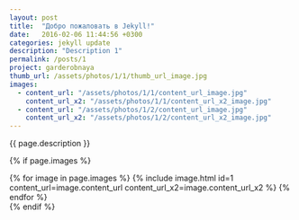 ```yaml
---
layout: post
title:  "Добро пожаловать в Jekyll!"
date:   2016-02-06 11:44:56 +0300
categories: jekyll update
description: "Description 1"
permalink: /posts/1
project: garderobnaya
thumb_url: /assets/photos/1/1/thumb_url_image.jpg
images:
  - content_url: "/assets/photos/1/1/content_url_image.jpg"
    content_url_x2: "/assets/photos/1/1/content_url_x2_image.jpg"
  - content_url: "/assets/photos/1/2/content_url_image.jpg"
    content_url_x2: "/assets/photos/1/2/content_url_x2_image.jpg"
---
```


<div class="project-description">
  <p>{{ page.description }}</p>
</div>

{% if page.images %}
  <div class="project-assets">
    {% for image in page.images %}
      {% include image.html
        id=1
        content_url=image.content_url
        content_url_x2=image.content_url_x2 %}
    {% endfor %}
  </div>
{% endif %}
